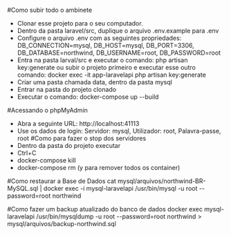 #Como subir todo o ambinete
- Clonar esse projeto para o seu computador.
- Dentro da pasta laravel/src, duplique o arquivo .env.example para .env
- Configure o arquivo .env com as seguintes propriedades: DB_CONNECTION=mysql, DB_HOST=mysql, DB_PORT=3306, DB_DATABASE=northwind, DB_USERNAME=root, DB_PASSWORD=root
- Entra na pasta larval/src e executar o comando: php artisan key:generate ou subir o projeto primeiro e executar esse outro comando: docker exec -it app-laravelapi php artisan key:generate
- Criar uma pasta chamada data, dentro da pasta mysql
- Entrar na pasta do projeto clonado
- Executar o comando: docker-compose up --build

#Acessando o phpMyAdmin
- Abra a seguinte URL: http://localhost:41113
- Use os dados de login: Servidor: mysql, Utilizador: root, Palavra-passe, root
#Como para fazer o stop dos servidores
- Dentro da pasta do projeto executar
- Ctrl+C
- docker-compose kill
- docker-compose rm (y para remover todos os container)

#Como restaurar a Base de Dados
cat mysql/arquivos/northwind-BR-MySQL.sql | docker exec -i mysql-laravelapi /usr/bin/mysql -u root --password=root northwind

#Como fazer um backup atualizado do banco de dados
docker exec mysql-laravelapi /usr/bin/mysqldump -u root --password=root northwind > mysql/arquivos/backup-northwind.sql